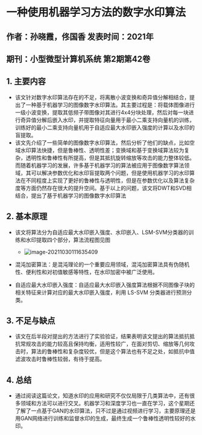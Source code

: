 # 一种使用机器学习方法的数字水印算法

## 作者：孙晓霞，佟国香  发表时间：2021年

## 期刊：小型微型计算机系统  第2期第42卷

## 1. 主要内容

* 该文针对数字水印算法存在的不足，将离散小波变换和奇异值分解相结合，提出了一种基于机器学习的图像数字水印算法。其主要过程是：将载体图像进行一级小波变换，提取其低频子带图像对其进行4x4分块处理，然后对每一块进行奇异值分解后嵌入水印，并提取特征向量用于最小二乘支持向量机的训练，训练好的最小二乘支持向量机用于自适应最大水印嵌入强度的计算以及水印的盲提取。
* 该文先介绍了一些简单的图像数字水印算法，然后分析了他们的缺点，比如空域水印算法快捷，但是鲁棒性、透明性差；变换域和基于变换域算法较为复杂，透明性和鲁棒性有所提高，但是其抵抗旋转缩放等攻击的能力整体较低。而随着机器学习的发展，许多基于机器学习的算法被应用于图像数字算法领域，其可以解决参数优化和水印盲提取两个问题，但是使用机器学习的水印算法在不同程度上实现了更好的鲁棒性与透明性，但是在参数优化以及算法复杂度等方面仍然存在很大的提升空间。基于以上的问题，该文将DWT和SVD相结合，提出了基于机器学习的图像数字水印算法

## 2. 基本原理

* 该文将算法分为自适应最大水印嵌入强度、水印嵌入、LSM-SVM分类器的训练和水印提取四个部分，算法流程图见图
  * ![image-20211030111635409](C:\Users\Z\AppData\Roaming\Typora\typora-user-images\image-20211030111635409.png)

* 混沌加密算法：是混沌理论的一个重要应用领域，混沌加密算法具有伪随机性、便利性和对初值敏感等特性，在水印加密中被广泛使用。
* 自适应最大水印嵌入强度：自适应最大水印嵌入强度算法根据不同图像子块的相关特征来计算对应的最大水印嵌入强度，利用 LS-SVM 分类器进行预测分类。

## 3. 不足与缺点

* 该文在后半段对提出的方法进行了实验验证，结果表明该文提出的算法抵抗抵抗常规攻击的能力较高且保持均衡，适用性较广，在面对剪切、缩放等几何攻击时，算法的鲁棒性和复杂度较优，但是这个算法也有不足之处，如抵抗中值滤波攻击时鲁棒性较弱，有待于提高。

## 4. 总结

* 通过阅读这篇论文，知道水印的应用和研究不仅仅局限于几类算法中，还有很多领域和方法可以进行交叉。机器学习和深度学习也一直在学习，这个星期还了解了一点基于GAN的水印算法，只不过是通过视频进行学习，主要原理还是用GAN网络进行训练和监督水印的生成，最终生成一个鲁棒性透明性较好的水印。

